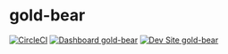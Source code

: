 # gold-bear

[![CircleCI](https://circleci.com/gh/CU-CommunityApps/gold-bear.svg?style=svg)](https://circleci.com/gh/CU-CommunityApps/gold-bear)
[![Dashboard gold-bear](https://img.shields.io/badge/dashboard-gold_bear-yellow.svg)](https://dashboard.pantheon.io/sites/b405a672-5bc8-475a-9593-90a1d3a16358#dev/code)
[![Dev Site gold-bear](https://img.shields.io/badge/site-gold_bear-blue.svg)](http://dev-gold-bear.pantheonsite.io/)
